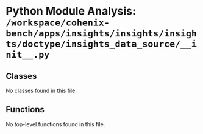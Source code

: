 # Python Module Analysis: `/workspace/cohenix-bench/apps/insights/insights/insights/doctype/insights_data_source/__init__.py`

## Classes

No classes found in this file.


## Functions

No top-level functions found in this file.
